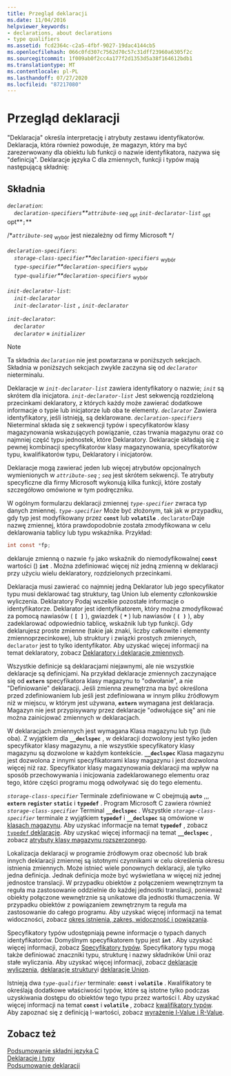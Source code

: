 ```yaml
---
title: Przegląd deklaracji
ms.date: 11/04/2016
helpviewer_keywords:
- declarations, about declarations
- type qualifiers
ms.assetid: fcd2364c-c2a5-4fbf-9027-19dac4144cb5
ms.openlocfilehash: 066c0fd307c7562d70c57c31dff23960a6305f2c
ms.sourcegitcommit: 1f009ab0f2cc4a177f2d1353d5a38f164612bdb1
ms.translationtype: MT
ms.contentlocale: pl-PL
ms.lasthandoff: 07/27/2020
ms.locfileid: "87217080"
---
```

# <a name="overview-of-declarations"></a>Przegląd deklaracji

"Deklaracja" określa interpretację i atrybuty zestawu identyfikatorów. Deklaracja, która również powoduje, że magazyn, który ma być zarezerwowany dla obiektu lub funkcji o nazwie identyfikatora, nazywa się "definicją". Deklaracje języka C dla zmiennych, funkcji i typów mają następującą składnię:

## <a name="syntax"></a>Składnia

*`declaration`*:<br/>
&nbsp;&nbsp;&nbsp;&nbsp;*`declaration-specifiers`**`attribute-seq`* <sub>opt</sub> *`init-declarator-list`* <sub>opt</sub> opt**`;`**

/\**`attribute-seq`* <sub>wybór</sub> jest niezależny od firmy Microsoft */

*`declaration-specifiers`*:<br/>
&nbsp;&nbsp;&nbsp;&nbsp;*`storage-class-specifier`**`declaration-specifiers`* <sub>wybór</sub><br/>
&nbsp;&nbsp;&nbsp;&nbsp;*`type-specifier`**`declaration-specifiers`* <sub>wybór</sub><br/>
&nbsp;&nbsp;&nbsp;&nbsp;*`type-qualifier`**`declaration-specifiers`* <sub>wybór</sub>

*`init-declarator-list`*:<br/>
&nbsp;&nbsp;&nbsp;&nbsp;*`init-declarator`*<br/>
&nbsp;&nbsp;&nbsp;&nbsp;*`init-declarator-list`* **`,`** *`init-declarator`*

*`init-declarator`*:<br/>
&nbsp;&nbsp;&nbsp;&nbsp;*`declarator`*<br/>
&nbsp;&nbsp;&nbsp;&nbsp;*`declarator`* **`=`** *`initializer`*

> [!NOTE]
> Ta składnia *`declaration`* nie jest powtarzana w poniższych sekcjach. Składnia w poniższych sekcjach zwykle zaczyna się od *`declarator`* nieterminalu.

Deklaracje w *`init-declarator-list`* zawiera identyfikatory o nazwie; *`init`* są skrótem dla inicjatora. *`init-declarator-list`* Jest sekwencją rozdzieloną przecinkami deklaratory, z których każdy może zawierać dodatkowe informacje o typie lub inicjatorze lub oba te elementy. *`declarator`* Zawiera identyfikatory, jeśli istnieją, są deklarowane. *`declaration-specifiers`* Nieterminal składa się z sekwencji typów i specyfikatorów klasy magazynowania wskazujących powiązanie, czas trwania magazynu oraz co najmniej część typu jednostek, które Deklaratory. Deklaracje składają się z pewnej kombinacji specyfikatorów klasy magazynowania, specyfikatorów typu, kwalifikatorów typu, Deklaratory i inicjatorów.

Deklaracje mogą zawierać jeden lub więcej atrybutów opcjonalnych wymienionych w *`attribute-seq`* ; *`seq`* jest skrótem sekwencji. Te atrybuty specyficzne dla firmy Microsoft wykonują kilka funkcji, które zostały szczegółowo omówione w tym podręczniku.

W ogólnym formularzu deklaracji zmiennej *`type-specifier`* zwraca typ danych zmiennej. *`type-specifier`* Może być złożonym, tak jak w przypadku, gdy typ jest modyfikowany przez **`const`** lub **`volatile`** . `declarator`Daje nazwę zmiennej, która prawdopodobnie została zmodyfikowana w celu deklarowania tablicy lub typu wskaźnika. Przykład:

```C
int const *fp;
```

deklaruje zmienną o nazwie `fp` jako wskaźnik do niemodyfikowalnej **`const`** wartości () **`int`** . Można zdefiniować więcej niż jedną zmienną w deklaracji przy użyciu wielu deklaratory, rozdzielonych przecinkami.

Deklaracja musi zawierać co najmniej jedną Deklarator lub jego specyfikator typu musi deklarować tag struktury, tag Union lub elementy członkowskie wyliczenia. Deklaratory Podaj wszelkie pozostałe informacje o identyfikatorze. Deklarator jest identyfikatorem, który można zmodyfikować za pomocą nawiasów ( **`[ ]`** ), gwiazdek ( <strong>`*`</strong> ) lub nawiasów ( **`( )`** ), aby zadeklarować odpowiednio tablicę, wskaźnik lub typ funkcji. Gdy deklarujesz proste zmienne (takie jak znaki, liczby całkowite i elementy zmiennoprzecinkowe), lub struktury i związki prostych zmiennych, `declarator` jest to tylko identyfikator. Aby uzyskać więcej informacji na temat deklaratory, zobacz [Deklaratory i deklaracje zmiennych](../c-language/declarators-and-variable-declarations.md).

Wszystkie definicje są deklaracjami niejawnymi, ale nie wszystkie deklaracje są definicjami. Na przykład deklaracje zmiennych zaczynające się od **`extern`** specyfikatora klasy magazynu to "odwołanie", a nie "Definiowanie" deklaracji. Jeśli zmienna zewnętrzna ma być określona przed zdefiniowaniem lub jeśli jest zdefiniowana w innym pliku źródłowym niż w miejscu, w którym jest używana, **`extern`** wymagana jest deklaracja. Magazyn nie jest przypisywany przez deklaracje "odwołujące się" ani nie można zainicjować zmiennych w deklaracjach.

W deklaracjach zmiennych jest wymagana Klasa magazynu lub typ (lub oba). Z wyjątkiem dla **`__declspec`** , w deklaracji dozwolony jest tylko jeden specyfikator klasy magazynu, a nie wszystkie specyfikatory klasy magazynu są dozwolone w każdym kontekście. **`__declspec`** Klasa magazynu jest dozwolona z innymi specyfikatorami klasy magazynu i jest dozwolona więcej niż raz. Specyfikator klasy magazynowania deklaracji ma wpływ na sposób przechowywania i inicjowania zadeklarowanego elementu oraz tego, które części programu mogą odwoływać się do tego elementu.

*`storage-class-specifier`* Terminale zdefiniowane w C obejmują **`auto`** ,,, **`extern`** **`register`** **`static`** i **`typedef`** . Program Microsoft C zawiera również *`storage-class-specifier`* Terminal **`__declspec`** . Wszystkie *`storage-class-specifier`* terminale z wyjątkiem **`typedef`** i **`__declspec`** są omówione w [klasach magazynu](../c-language/c-storage-classes.md). Aby uzyskać informacje na temat **`typedef`** , zobacz [ `typedef` deklaracje](../c-language/typedef-declarations.md). Aby uzyskać więcej informacji na temat **`__declspec`** , zobacz [atrybuty klasy magazynu rozszerzonego](../c-language/c-extended-storage-class-attributes.md).

Lokalizacja deklaracji w programie źródłowym oraz obecność lub brak innych deklaracji zmiennej są istotnymi czynnikami w celu określenia okresu istnienia zmiennych. Może istnieć wiele ponownych deklaracji, ale tylko jedna definicja. Jednak definicja może być wyświetlana w więcej niż jednej jednostce translacji. W przypadku obiektów z połączeniem wewnętrznym ta reguła ma zastosowanie oddzielnie do każdej jednostki translacji, ponieważ obiekty połączone wewnętrznie są unikatowe dla jednostki tłumaczenia. W przypadku obiektów z powiązaniem zewnętrznym ta reguła ma zastosowanie do całego programu. Aby uzyskać więcej informacji na temat widoczności, zobacz [okres istnienia, zakres, widoczność i powiązania](../c-language/lifetime-scope-visibility-and-linkage.md).

Specyfikatory typów udostępniają pewne informacje o typach danych identyfikatorów. Domyślnym specyfikatorem typu jest **`int`** . Aby uzyskać więcej informacji, zobacz [Specyfikatory typów](../c-language/c-type-specifiers.md). Specyfikatory typu mogą także definiować znaczniki typu, strukturę i nazwy składników Unii oraz stałe wyliczania. Aby uzyskać więcej informacji, zobacz [deklaracje wyliczenia](../c-language/c-enumeration-declarations.md), [deklaracje struktury](../c-language/structure-declarations.md)i [deklaracje Union](../c-language/union-declarations.md).

Istnieją dwa *`type-qualifier`* terminale: **`const`** i **`volatile`** . Kwalifikatory te określają dodatkowe właściwości typów, które są istotne tylko podczas uzyskiwania dostępu do obiektów tego typu przez wartości l. Aby uzyskać więcej informacji na temat **`const`** i **`volatile`** , zobacz [kwalifikatory typów](../c-language/type-qualifiers.md). Aby zapoznać się z definicją l-wartości, zobacz [wyrażenie l-Value i R-Value](../c-language/l-value-and-r-value-expressions.md).

## <a name="see-also"></a>Zobacz też

[Podsumowanie składni języka C](../c-language/c-language-syntax-summary.md)<br/>
[Deklaracje i typy](../c-language/declarations-and-types.md)<br/>
[Podsumowanie deklaracji](../c-language/summary-of-declarations.md)
